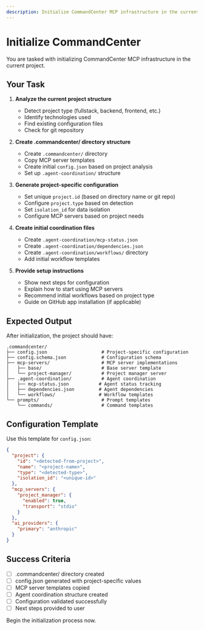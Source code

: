 ```yaml
---
description: Initialize CommandCenter MCP infrastructure in the current project
---
```


# Initialize CommandCenter

You are tasked with initializing CommandCenter MCP infrastructure in the current project.

## Your Task

1. **Analyze the current project structure**
   - Detect project type (fullstack, backend, frontend, etc.)
   - Identify technologies used
   - Find existing configuration files
   - Check for git repository

2. **Create .commandcenter/ directory structure**
   - Create `.commandcenter/` directory
   - Copy MCP server templates
   - Create initial `config.json` based on project analysis
   - Set up `.agent-coordination/` structure

3. **Generate project-specific configuration**
   - Set unique `project.id` (based on directory name or git repo)
   - Configure `project.type` based on detection
   - Set `isolation_id` for data isolation
   - Configure MCP servers based on project needs

4. **Create initial coordination files**
   - Create `.agent-coordination/mcp-status.json`
   - Create `.agent-coordination/dependencies.json`
   - Create `.agent-coordination/workflows/` directory
   - Add initial workflow templates

5. **Provide setup instructions**
   - Show next steps for configuration
   - Explain how to start using MCP servers
   - Recommend initial workflows based on project type
   - Guide on GitHub app installation (if applicable)

## Expected Output

After initialization, the project should have:

```
.commandcenter/
├── config.json                    # Project-specific configuration
├── config.schema.json             # Configuration schema
├── mcp-servers/                   # MCP server implementations
│   ├── base/                      # Base server template
│   └── project-manager/           # Project manager server
├── .agent-coordination/           # Agent coordination
│   ├── mcp-status.json           # Agent status tracking
│   ├── dependencies.json         # Agent dependencies
│   └── workflows/                # Workflow templates
└── prompts/                       # Prompt templates
    └── commands/                  # Command templates
```

## Configuration Template

Use this template for `config.json`:

```json
{
  "project": {
    "id": "<detected-from-project>",
    "name": "<project-name>",
    "type": "<detected-type>",
    "isolation_id": "<unique-id>"
  },
  "mcp_servers": {
    "project_manager": {
      "enabled": true,
      "transport": "stdio"
    }
  },
  "ai_providers": {
    "primary": "anthropic"
  }
}
```

## Success Criteria

- [ ] .commandcenter/ directory created
- [ ] config.json generated with project-specific values
- [ ] MCP server templates copied
- [ ] Agent coordination structure created
- [ ] Configuration validated successfully
- [ ] Next steps provided to user

Begin the initialization process now.
